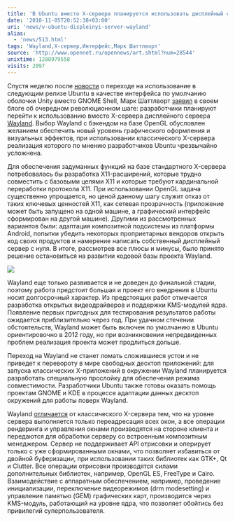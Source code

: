 ```yaml
---
title: 'В Ubuntu вместо X-сервера планируется использовать дисплейный сервер Wayland'
date: '2010-11-05T20:52:38+03:00'
uri: 'news/v-ubuntu-displeinyi-server-wayland'
alias: 
  - 'news/513.html'
tags: 'Wayland,X-сервер,Интерфейс,Марк Шаттлворт'
source: 'http://www.opennet.ru/opennews/art.shtml?num=28544'
unixtime: 1288979558
visits: 2097
---
```

Спустя неделю после [новости](news/v-ubuntu-11-04-natty-narwhal-po-umolchaniu-budet-unity) о переходе на использование в следующим релизе Ubuntu в качестве интерфейса по умолчанию оболочки Unity вместо GNOME Shell, Марк Шаттлворт [заявил](http://www.markshuttleworth.com/archives/551) в своем блоге об очередном революционном шаге: разработчики планируют перейти к использованию вместо X-сервера дисплейного сервера [Wayland](http://wayland.freedesktop.org/). Выбор Wayland с бэкендом на базе OpenGL обусловлен желанием обеспечить новый уровень графического оформления и визуальных эффектов, при использовании классического X-сервера реализация которого по мнению разработчиков Ubuntu чрезвычайно усложнена.

Для обеспечения задуманных функций на базе стандартного X-сервера потребовалась бы разработка X11-расширений, которые трудно совместить с базовыми целями X11 и которые требуют кардинальной переработки протокола X11. При использовании OpenGL задача существенно упрощается, но ценой данному шагу служит отказ от таких ключевых ценностей X11, как сетевая прозрачность (приложение может быть запущено на одной машине, а графический интерфейс сформирован на другой машине). Другими из рассмотренных вариантов были: адаптация композитной подсистемы из платформы Android, попытки убедить некоторых проприетарных вендоров открыть код своих продуктов и намерение написать собственный дисплейный сервер с нуля. В итоге, рассмотрев все плюсы и минусы, было принято решение остановиться на развитии кодовой базы проекта Wayland.

![](img/2010/11/05/20-00/wayland-dnd.jpg)

Wayland еще только развивается и не доведен до финальной стадии, поэтому работа предстоит большая и проект его внедрения в Ubuntu носит долгосрочный характер. Из предстоящих работ отмечается разработка открытых видеодрайверов и поддержки KMS-модулей ядра. Появление первых пригодных для тестирования результатов работы ожидается приблизительно через год. При удачном стечении обстоятельств, Wayland может быть включен по умолчанию в Ubuntu ориентировочно в 2012 году, но при возникновении непредвиденных проблем реализация проекта может продлиться дольше.

Переход на Wayland не станет ломать сложившиеся устои и не приведет к перевороту в мире свободных десктоп приложений: для запуска классических X-приложений в окружении Wayland планируется разработать специальную прослойку для обеспечения режима совместимости. Разработчики Ubuntu также готовы оказать помощь проектам GNOME и KDE в процессе адаптации данных десктоп окружений для работы поверх Wayland.

Wayland [отличается](http://wayland.freedesktop.org/architecture.html) от классического X-сервера тем, что на уровне сервера выполняется только переадресация всех окон, а все операции рендеринга и управления окнами производятся на стороне клиента и передаются для обработки серверу со встроенным композитным менеджером. Сервер не поддерживает API отрисовки и оперирует только с уже сформированными окнами, что позволяет избавиться от двойной буферизации, при использовании таких библиотек как GTK+, Qt и Clutter. Все операции отрисовки производятся силами дополнительных библиотек, например, OpenGL ES, FreeType и Cairo. Взаимодействие с аппаратным обеспечением, например, проведение инициализации, переключение видеорежимов (drm modesetting) и управление памятью (GEM) графических карт, производится через KMS-модуль, работающий на уровне ядра, что позволяет обойтись без привилегий суперпользователя.
